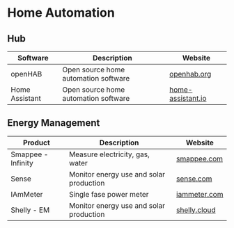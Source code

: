 # Home Automation

## Hub

| Software       | Description                          | Website                                            |
| -------------- | ------------------------------------ | -------------------------------------------------- |
| openHAB        | Open source home automation software | [openhab.org](https://www.openhab.org)             |
| Home Assistant | Open source home automation software | [home-assistant.io](https://www.home-assistant.io) |

## Energy Management

| Product            | Description                             | Website                                                                              |
| ------------------ | --------------------------------------- | ------------------------------------------------------------------------------------ |
| Smappee - Infinity | Measure electricity, gas, water         | [smappee.com](https://www.smappee.com/nl/infinity)                                   |
| Sense              | Monitor energy use and solar production | [sense.com](https://sense.com)                                                       |
| IAmMeter           | Single fase power meter                 | [iammeter.com](https://nl.iammeter.com/products/single-phase-meter)                  |
| Shelly - EM        | Monitor energy use and solar production | [shelly.cloud](https://shelly.cloud/products/shelly-em-smart-home-automation-device) |
